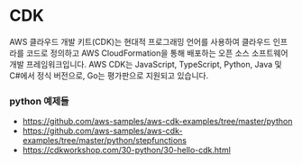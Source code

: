 # CDK

AWS 클라우드 개발 키트(CDK)는 현대적 프로그래밍 언어를 사용하여 클라우드 인프라를 코드로 정의하고 AWS CloudFormation을 통해 배포하는 오픈 소스 소프트웨어 개발 프레임워크입니다.
AWS CDK는 JavaScript, TypeScript, Python, Java 및 C#에서 정식 버전으로, Go는 평가판으로 지원되고 있습니다.

### python 예제들

- https://github.com/aws-samples/aws-cdk-examples/tree/master/python
- https://github.com/aws-samples/aws-cdk-examples/tree/master/python/stepfunctions
- https://cdkworkshop.com/30-python/30-hello-cdk.html
